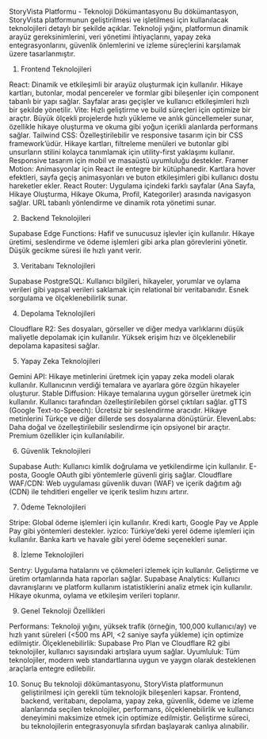 StoryVista Platformu - Teknoloji Dökümantasyonu
Bu dökümantasyon, StoryVista platformunun geliştirilmesi ve işletilmesi için kullanılacak teknolojileri detaylı bir şekilde açıklar. Teknoloji yığını, platformun dinamik arayüz gereksinimlerini, veri yönetimi ihtiyaçlarını, yapay zeka entegrasyonlarını, güvenlik önlemlerini ve izleme süreçlerini karşılamak üzere tasarlanmıştır.
1. Frontend Teknolojileri

React: Dinamik ve etkileşimli bir arayüz oluşturmak için kullanılır. Hikaye kartları, butonlar, modal pencereler ve formlar gibi bileşenler için component tabanlı bir yapı sağlar. Sayfalar arası geçişler ve kullanıcı etkileşimleri hızlı bir şekilde yönetilir.
Vite: Hızlı geliştirme ve build süreçleri için optimize bir araçtır. Büyük ölçekli projelerde hızlı yükleme ve anlık güncellemeler sunar, özellikle hikaye oluşturma ve okuma gibi yoğun içerikli alanlarda performans sağlar.
Tailwind CSS: Özelleştirilebilir ve responsive tasarım için bir CSS framework’üdür. Hikaye kartları, filtreleme menüleri ve butonlar gibi unsurların stilini kolayca tanımlamak için utility-first yaklaşımı kullanır. Responsive tasarım için mobil ve masaüstü uyumluluğu destekler.
Framer Motion: Animasyonlar için React ile entegre bir kütüphanedir. Kartlara hover efektleri, sayfa geçiş animasyonları ve buton etkileşimleri gibi kullanıcı dostu hareketler ekler.
React Router: Uygulama içindeki farklı sayfalar (Ana Sayfa, Hikaye Oluşturma, Hikaye Okuma, Profil, Kategoriler) arasında navigasyon sağlar. URL tabanlı yönlendirme ve dinamik rota yönetimi sunar.

2. Backend Teknolojileri

Supabase Edge Functions: Hafif ve sunucusuz işlevler için kullanılır. Hikaye üretimi, seslendirme ve ödeme işlemleri gibi arka plan görevlerini yönetir. Düşük gecikme süresi ile hızlı yanıt verir.

3. Veritabanı Teknolojileri

Supabase PostgreSQL: Kullanıcı bilgileri, hikayeler, yorumlar ve oylama verileri gibi yapısal verileri saklamak için relational bir veritabanıdır. Esnek sorgulama ve ölçeklenebilirlik sunar.

4. Depolama Teknolojileri

Cloudflare R2: Ses dosyaları, görseller ve diğer medya varlıklarını düşük maliyetle depolamak için kullanılır. Yüksek erişim hızı ve ölçeklenebilir depolama kapasitesi sağlar.

5. Yapay Zeka Teknolojileri

Gemini API: Hikaye metinlerini üretmek için yapay zeka modeli olarak kullanılır. Kullanıcının verdiği temalara ve ayarlara göre özgün hikayeler oluşturur.
Stable Diffusion: Hikaye temalarına uygun görseller üretmek için kullanılır. Kullanıcı tarafından özelleştirilebilen görsel çıktıları sağlar.
gTTS (Google Text-to-Speech): Ücretsiz bir seslendirme aracıdır. Hikaye metinlerini Türkçe ve diğer dillerde ses dosyalarına dönüştürür.
ElevenLabs: Daha doğal ve özelleştirilebilir seslendirme için opsiyonel bir araçtır. Premium özellikler için kullanılabilir.

6. Güvenlik Teknolojileri

Supabase Auth: Kullanıcı kimlik doğrulama ve yetkilendirme için kullanılır. E-posta, Google OAuth gibi yöntemlerle güvenli giriş sağlar.
Cloudflare WAF/CDN: Web uygulaması güvenlik duvarı (WAF) ve içerik dağıtım ağı (CDN) ile tehditleri engeller ve içerik teslim hızını artırır.

7. Ödeme Teknolojileri

Stripe: Global ödeme işlemleri için kullanılır. Kredi kartı, Google Pay ve Apple Pay gibi yöntemleri destekler.
iyzico: Türkiye’deki yerel ödeme işlemleri için kullanılır. Banka kartı ve havale gibi yerel ödeme seçenekleri sunar.

8. İzleme Teknolojileri

Sentry: Uygulama hatalarını ve çökmeleri izlemek için kullanılır. Geliştirme ve üretim ortamlarında hata raporları sağlar.
Supabase Analytics: Kullanıcı davranışlarını ve platform kullanım istatistiklerini analiz etmek için kullanılır. Hikaye okunma, oylama ve etkileşim verileri toplanır.

9. Genel Teknoloji Özellikleri

Performans: Teknoloji yığını, yüksek trafik (örneğin, 100,000 kullanıcı/ay) ve hızlı yanıt süreleri (<500 ms API, <2 saniye sayfa yükleme) için optimize edilmiştir.
Ölçeklenebilirlik: Supabase Pro Plan ve Cloudflare R2 gibi teknolojiler, kullanıcı sayısındaki artışlara uyum sağlar.
Uyumluluk: Tüm teknolojiler, modern web standartlarına uygun ve yaygın olarak desteklenen araçlarla entegre edilebilir.

10. Sonuç
Bu teknoloji dökümantasyonu, StoryVista platformunun geliştirilmesi için gerekli tüm teknolojik bileşenleri kapsar. Frontend, backend, veritabanı, depolama, yapay zeka, güvenlik, ödeme ve izleme alanlarında seçilen teknolojiler, performans, ölçeklenebilirlik ve kullanıcı deneyimini maksimize etmek için optimize edilmiştir. Geliştirme süreci, bu teknolojilerin entegrasyonuyla sıfırdan başlayarak canlıya alınabilir.
